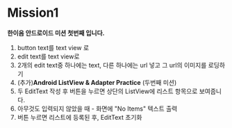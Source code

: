 # Mission1
__한이음 안드로이드 미션 첫번째 입니다.__

1. button text를 text view 로
2. edit text를 text view로
3. 2개의 edit text중 하나에는 text, 다른 하나에는 url 넣고 그 url의 이미지를 로딩하기
4. (추가)**Android ListView & Adapter Practice** (두번째 미션)
  1. 두 EditText 작성 후 버튼을 누르면 상단의 ListView에 리스트 항목으로 보여줍니다.
  2. 아무것도 입력되지 않았을 때 - 화면에 "No Items" 텍스트 출력
  3. 버튼 누르면 리스트에 등록된 후, EditText 초기화
